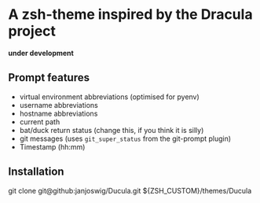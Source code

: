 A zsh-theme inspired by the Dracula project
===========================================

**under development**

Prompt features
---------------
 * virtual environment abbreviations (optimised for pyenv)
 * username abbreviations
 * hostname abbreviations
 * current path
 * bat/duck return status (change this, if you think it is silly)
 * git messages (uses `git_super_status` from the git-prompt plugin)
 * Timestamp (hh:mm)

Installation
------------

git clone git@github:janjoswig/Ducula.git ${ZSH_CUSTOM}/themes/Ducula
